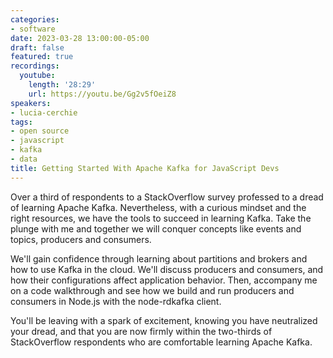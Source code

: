 ```yaml
---
categories:
- software
date: 2023-03-28 13:00:00-05:00
draft: false
featured: true
recordings:
  youtube:
    length: '28:29'
    url: https://youtu.be/Gg2v5fOeiZ8
speakers:
- lucia-cerchie
tags:
- open source
- javascript
- kafka
- data
title: Getting Started With Apache Kafka for JavaScript Devs
---
```



Over a third of respondents to a StackOverflow survey professed to a dread of learning Apache Kafka. Nevertheless, with a curious mindset and the right resources, we have the tools to succeed in learning Kafka. Take the plunge with me and together we will conquer concepts like events and topics, producers and consumers.

We'll gain confidence through learning about partitions and brokers and how to use Kafka in the cloud. We'll discuss producers and consumers, and how their configurations affect application behavior. Then, accompany me on a code walkthrough and see how we build and run producers and consumers in Node.js with the node-rdkafka client.

You'll be leaving with a spark of excitement, knowing you have neutralized your dread, and that you are now firmly within the two-thirds of StackOverflow respondents who are comfortable learning Apache Kafka.